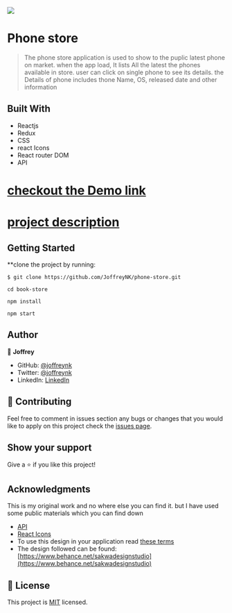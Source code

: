 ![](https://img.shields.io/badge/Microverse-blueviolet)

# Phone store

> The phone store application is used to show to the puplic latest phone on market. when the app load, It lists All the latest the phones available in store. user can click on single
> phone to see its details. the Details of phone includes thone Name, OS, released date and other information

## Built With

- Reactjs
- Redux
- CSS
- react Icons
- React router DOM
- API


# [checkout the Demo link](https://latest-phone-store.netlify.app/)
# [project description](https://www.loom.com/share/15b846d2ef044c4d88a73e96e51a9555)


## Getting Started

**clone the project by running:

```
$ git clone https://github.com/JoffreyNK/phone-store.git

cd book-store

npm install

npm start
```


## Author

👤 **Joffrey**

- GitHub: [@joffreynk](https://github.com/JoffreyNK)
- Twitter: [@joffreynk](https://twitter.com/joffreynk)
- LinkedIn: [LinkedIn](https://www.linkedin.com/in/joffreynk/)


## 🤝 Contributing

Feel free to comment in issues section any bugs or changes that you would like to apply on this project
check the [issues page](../../issues/).

## Show your support

Give a ⭐️ if you like this project!

## Acknowledgments


This is my original work and no where else you can find it. but I have used some public materials which you can find down

* [API](https://api-mobilespecs.azharimm.site/v2/latest)
* [React Icons](https://react-icons.github.io/react-icons/search)
* To use this design in your application read  [these terms](https://creativecommons.org/licenses/by-nc/4.0/)
* The design followed   can be found: [https://www.behance.net/sakwadesignstudio](https://www.behance.net/sakwadesignstudio)


## 📝 License

This project is [MIT](./MIT.md) licensed.
